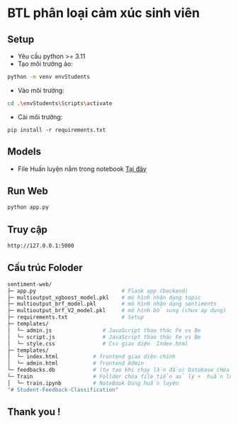 # BTL phân loại  cảm xúc sinh viên

## Setup
- Yêu cầu python >= 3.11
- Tạo môi trường ảo:
```bash
python -m venv envStudents
```
- Vào môi trường: 
```bash
cd .\envStudents\Scripts\activate
```
-  Cài môi trường: 
```pip 
pip install -r requirements.txt
```
## Models
-  File Huấn luyện nằm trong  notebook [Tại đây](./Train/train.ipynb)


## Run Web
```bash
python app.py
```

## Truy cập
```bash
http://127.0.0.1:5000
```
## Cấu trúc Foloder
```bash
sentiment-web/
├─ app.py                           # Flask app (backend)
├─ multioutput_xgboost_model.pkl    # mô hình nhận dạng topic
├─ multioutput_brf_model.pkl        # mô hình nhận dạng sentiments
├─ multioutput_brf_V2_model.pkl     # mô hình bổ sung (chưa áp dụng)
├─ requirements.txt                 # Setup    
├─ templates/
│  └─ admin.js                # JavaScript thao thác Fe vs Be
│  └─ script.js               # JavaScript thao thác Fe vs Be
│  └─ style.css               # Css giao diện  Index.html
├─ templates/
│  └─ index.html           # frontend giao diện chính
│  └─ admin.html           # frontend Admin
└─ feedbacks.db            # (tự tạo khi chạy lần đầu) Database chứa các nội dung text
└─ Train                   # Follder chứa file tiền xử lý +  huấn luyện
│  └─ train.ipynb          # NoteBook Dùng huấn luyện
"# Student-Feedback-Classification" 
```


## Thank you !